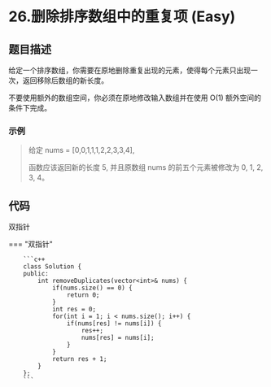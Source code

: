 # 26.删除排序数组中的重复项 (Easy)

## 题目描述

给定一个排序数组，你需要在原地删除重复出现的元素，使得每个元素只出现一次，返回移除后数组的新长度。

不要使用额外的数组空间，你必须在原地修改输入数组并在使用 O(1) 额外空间的条件下完成。

### 示例

> 给定 nums = [0,0,1,1,1,2,2,3,3,4],
> 
> 函数应该返回新的长度 5, 并且原数组 nums 的前五个元素被修改为 0, 1, 2, 3, 4。

## 代码

双指针

=== "双指针"

		```c++
		class Solution {
		public:
		    int removeDuplicates(vector<int>& nums) {
		        if(nums.size() == 0) {
		            return 0;
		        }
		        int res = 0;
		        for(int i = 1; i < nums.size(); i++) {
		            if(nums[res] != nums[i]) {
		                res++;
		                nums[res] = nums[i];
		            }
		        }
		        return res + 1;
		    }
		};
		```